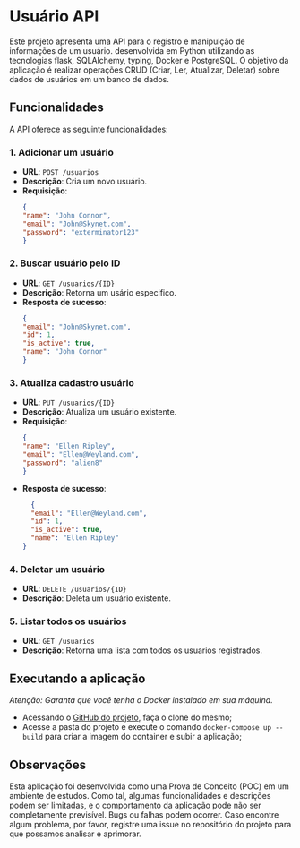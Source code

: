 # Usuário API

Este projeto apresenta uma API para o registro e manipulção de informações de um usuário. desenvolvida em Python utilizando as tecnologias flask, SQLAlchemy, typing, Docker e PostgreSQL. O objetivo da aplicação é realizar operações CRUD (Criar, Ler, Atualizar, Deletar) sobre dados de usuários em um banco de dados.

## Funcionalidades

A API oferece as seguinte funcionalidades:
### 1. Adicionar um usuário
-  **URL**: `POST /usuarios`
- **Descrição**: Cria um novo usuário.
- **Requisição**:
    ```json
    {
    "name": "John Connor",
    "email": "John@Skynet.com",
    "password": "exterminator123"
    }
    ```

### 2. Buscar usuário pelo ID
-  **URL**: `GET /usuarios/{ID}`
- **Descrição**: Retorna um usário especifico.
- **Resposta de sucesso**:
    ```json
    {
    "email": "John@Skynet.com",
    "id": 1,
    "is_active": true,
    "name": "John Connor"
  }
    ```
### 3. Atualiza cadastro usuário
-  **URL**: `PUT /usuarios/{ID}`
-  **Descrição**: Atualiza um usuário existente.
-  **Requisição**:
    ```json
    {
    "name": "Ellen Ripley",
    "email": "Ellen@Weyland.com",
    "password": "alien8"
    }
    ```
- **Resposta de sucesso**:
  ```json
    {
    "email": "Ellen@Weyland.com",
    "id": 1,
    "is_active": true,
    "name": "Ellen Ripley"
  }
  ```

### 4. Deletar um usuário
- **URL**: `DELETE /usuarios/{ID}`
- **Descrição**: Deleta um usuário existente.

### 5. Listar todos os usuários
-  **URL**: `GET /usuarios`
- **Descrição**: Retorna uma lista com todos os usuarios registrados.


## Executando a aplicação

_Atenção: Garanta que você tenha o Docker instalado em sua máquina._

- Acessando o [GitHub do projeto](https://github.com/Herick2D/flask-api.git), faça o clone do mesmo;
- Acesse a pasta do projeto e execute o comando `docker-compose up --build` para criar a imagem do container e subir a aplicação;

## Observações

Esta aplicação foi desenvolvida como uma Prova de Conceito (POC) em um ambiente de estudos. Como tal, algumas funcionalidades e descrições podem ser limitadas, e o comportamento da aplicação pode não ser completamente previsível. Bugs ou falhas podem ocorrer. Caso encontre algum problema, por favor, registre uma issue no repositório do projeto para que possamos analisar e aprimorar.
